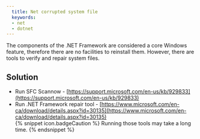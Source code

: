 ```yaml
---
  title: Net corrupted system file
  keywords:
  - net
  - dotnet
---
```

The components of the .NET Framework are considered a core Windows feature, therefore there are no facilities to reinstall them. However, there are tools to verify and repair system files.
## Solution
* Run SFC Scannow - [https://support.microsoft.com/en-us/kb/929833](https://support.microsoft.com/en-us/kb/929833)
* Run .NET Framework repair tool - [https://www.microsoft.com/en-ca/download/details.aspx?id=30135](https://www.microsoft.com/en-ca/download/details.aspx?id=30135)  
{% snippet icon.badgeCaution %}
Running those tools may take a long time.
{% endsnippet %}
